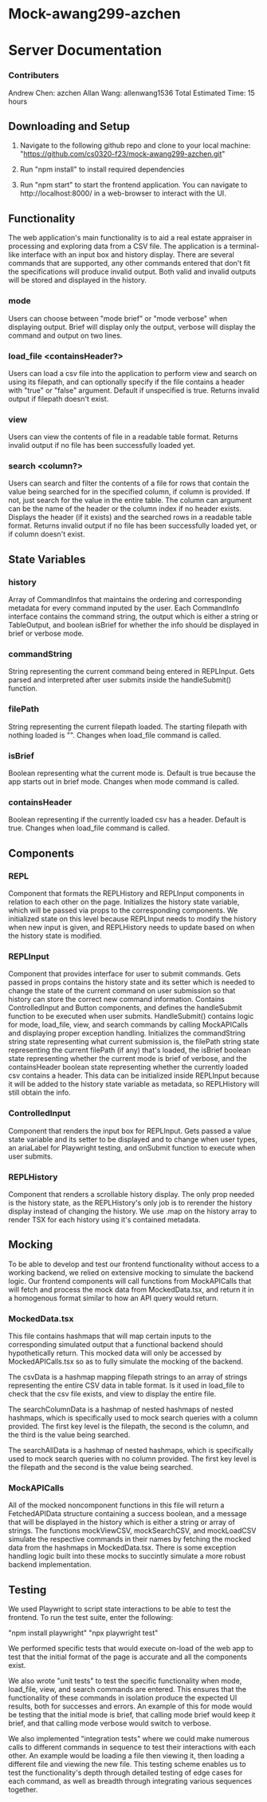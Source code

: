 # Mock-awang299-azchen

# Server Documentation

### Contributers

Andrew Chen: azchen
Allan Wang: allenwang1536
Total Estimated Time: 15 hours

## Downloading and Setup

1. Navigate to the following github repo and clone to your local machine:
   "https://github.com/cs0320-f23/mock-awang299-azchen.git"

2. Run "npm install" to install required dependencies

3. Run "npm start" to start the frontend application. You can navigate to http://localhost:8000/ in a web-browser to interact with the UI.

## Functionality

The web application's main functionality is to aid a real estate appraiser in processing and exploring data from a CSV file. The application is a terminal-like interface with an input box and history display. There are several commands that are supported, any other commands entered that don't fit the specifications will produce invalid output. Both valid and invalid outputs will be stored and displayed in the history.

### mode <displayType>

Users can choose between "mode brief" or "mode verbose" when displaying output. Brief will display only the output, verbose will display the command and output on two lines.

### load_file <filePath> <containsHeader?>

Users can load a csv file into the application to perform view and search on using its filepath, and can optionally specify if the file contains a header with "true" or "false" argument. Default if unspecified is true. Returns invalid output if filepath doesn't exist.

### view

Users can view the contents of file in a readable table format. Returns invalid output if no file has been successfully loaded yet.

### search <column?> <value>

Users can search and filter the contents of a file for rows that contain the value being searched for in the specified column, if column is provided. If not, just search for the value in the entire table. The column can argument can be the name of the header or the column index if no header exists. Displays the header (if it exists) and the searched rows in a readable table format. Returns invalid output if no file has been successfully loaded yet, or if column doesn't exist.

## State Variables

### history

Array of CommandInfos that maintains the ordering and corresponding metadata for every command inputed by the user. Each CommandInfo interface contains the command string, the output which is either a string or TableOutput, and boolean isBrief for whether the info should be displayed in brief or verbose mode.

### commandString

String representing the current command being entered in REPLInput. Gets parsed and interpreted after user submits inside the handleSubmit() function.

### filePath

String representing the current filepath loaded. The starting filepath with nothing loaded is "". Changes when load_file command is called.

### isBrief

Boolean representing what the current mode is. Default is true because the app starts out in brief mode. Changes when mode command is called.

### containsHeader

Boolean representing if the currently loaded csv has a header. Default is true. Changes when load_file command is called.

## Components

### REPL

Component that formats the REPLHistory and REPLInput components in relation to each other on the page. Initializes the history state variable, which will be passed via props to the corresponding components. We initialized state on this level because REPLInput needs to modify the history when new input is given, and REPLHistory needs to update based on when the history state is modified.

### REPLInput

Component that provides interface for user to submit commands. Gets passed in props contains the history state and its setter which is needed to change the state of the current command on user submission so that history can store the correct new command information. Contains ControlledInput and Button components, and defines the handleSubmit function to be executed when user submits. HandleSubmit() contains logic for mode, load_file, view, and search commands by calling MockAPICalls and displaying proper exception handling. Initializes the commandString string state representing what current submission is, the filePath string state representing the current filePath (if any) that's loaded, the isBrief boolean state representing whether the current mode is brief of verbose, and the containsHeader boolean state representing whether the currently loaded csv contains a header. This data can be initialized inside REPLInput because it will be added to the history state variable as metadata, so REPLHistory will still obtain the info.

### ControlledInput

Component that renders the input box for REPLInput. Gets passed a value state variable and its setter to be displayed and to change when user types, an ariaLabel for Playwright testing, and onSubmit function to execute when user submits.

### REPLHistory

Component that renders a scrollable history display. The only prop needed is the history state, as the REPLHistory's only job is to rerender the history display instead of changing the history. We use .map on the history array to render TSX for each history using it's contained metadata.

## Mocking

To be able to develop and test our frontend functionality without access to a working backend, we relied on extensive mocking to simulate the backend logic. Our frontend components will call functions from MockAPICalls that will fetch and process the mock data from MockedData.tsx, and return it in a homogenous format similar to how an API query would return.

### MockedData.tsx

This file contains hashmaps that will map certain inputs to the corresponding simulated output that a functional backend should hypothetically return. This mocked data will only be accessed by MockedAPICalls.tsx so as to fully simulate the mocking of the backend.

The csvData is a hashmap mapping filepath strings to an array of strings representing the entire CSV data in table format. Is it used in load_file to check that the csv file exists, and view to display the entire file.

The searchColumnData is a hashmap of nested hashmaps of nested hashmaps, which is specifically used to mock search queries with a column provided. The first key level is the filepath, the second is the column, and the third is the value being searched.

The searchAllData is a hashmap of nested hashmaps, which is specifically used to mock search queries with no column provided. The first key level is the filepath and the second is the value being searched.

### MockAPICalls

All of the mocked noncomponent functions in this file will return a FetchedAPIData structure containing a success boolean, and a message that will be displayed in the history which is either a string or array of strings. The functions mockViewCSV, mockSearchCSV, and mockLoadCSV simulate the respective commands in their names by fetching the mocked data from the hashmaps in MockedData.tsx. There is some exception handling logic built into these mocks to succintly simulate a more robust backend implementation.

## Testing

We used Playwright to script state interactions to be able to test the frontend. To run the test suite, enter the following:

"npm install playwright"
"npx playwright test"

We performed specific tests that would execute on-load of the web app to test that the initial format of the page is accurate and all the components exist.

We also wrote "unit tests" to test the specific functionality when mode, load_file, view, and search commands are entered. This ensures that the functionality of these commands in isolation produce the expected UI results, both for successes and errors. An example of this for mode would be testing that the initial mode is brief, that calling mode brief would keep it brief, and that calling mode verbose would switch to verbose.

We also implemented "integration tests" where we could make numerous calls to different commands in sequence to test their interactions with each other. An example would be loading a file then viewing it, then loading a different file and viewing the new file. This testing scheme enables us to test the functionality's depth through detailed testing of edge cases for each command, as well as breadth through integrating various sequences together.
